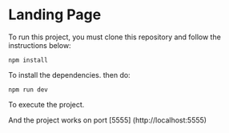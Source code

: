 # Landing Page
To run this project, you must clone this repository and follow the instructions below:
```
npm install
```
To install the dependencies. then do:
```
npm run dev
```
To execute the project.

And the project works on port [5555] (http://localhost:5555)
